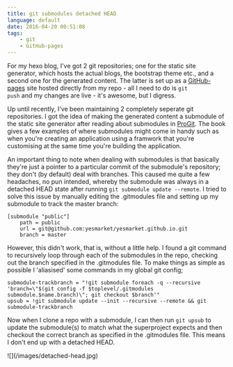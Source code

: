 ```yaml
---
title: git submodules detached HEAD
language: default
date: 2016-04-20 00:51:08
tags:
	- git
	- GitHub-pages
---
```


For my hexo blog, I've got 2 git repositories; one for the static site generator, which hosts the actual blogs, the bootstrap theme etc., and a second one for the generated content. The latter is set up as a [GitHub-pages](https://pages.github.com) site hosted directly from my repo - all I need to do is <code lang="sh" linenumbers="off">git push</code> and my changes are live - it's awesome, but I digress.

Up until recently, I've been maintaining 2 completely seperate git repositories. I got the idea of making the generated content a submodule of the static site generator after reading about submodules in [ProGit](http://labs.kernelconcepts.de/downloads/books/Pro%20Git%20-%20Scott%20Chacon.pdf). The book gives a few examples of where submodules might come in handy such as when you're creating an application using a framwork that you're customising at the same time you're building the application.

An important thing to note when dealing with submodules is that basically they're just a pointer to a particular commit of the submodule's repository; they don't (by default) deal with branches. This caused me quite a few headaches, no pun intended, whereby the submodule was always in a detached HEAD state after running <code lang="sh" linenumbers="off">git submodule update --remote</code>. I tried to solve this issue by manually editing the .gitmodules file and setting up my submodule to track the master branch:

    [submodule "public"]
	    path = public
	    url = git@github.com:yesmarket/yesmarket.github.io.git
	    branch = master

However, this didn't work, that is, without a little help. I found a git command to recursively loop through each of the submodules in the repo, checking out the branch specified in the .gitmodules file. To make things as simple as possible I 'aliasised' some commands in my global git config;

    submodule-trackbranch = "!git submodule foreach -q --recursive 'branch=\"$(git config -f $toplevel/.gitmodules submodule.$name.branch)\"; git checkout $branch'"
    upsub = !git submodule update --init --recursive --remote && git submodule-trackbranch

Now when I clone a repo with a submodule, I can then run <code lang="sh" linenumbers="off">git upsub</code> to update the submodule(s) to match what the superproject expects and then checkout the correct branch as specified in the .gitmodules file. This means I don't end up with a detached HEAD.

<div style="float:left;">
	![](/images/detached-head.jpg)
</div>
